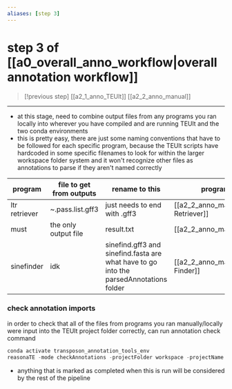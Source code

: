 ```yaml
---
aliases: [step 3]
---
```

# step 3 of [[a0_overall_anno_workflow|overall annotation workflow]]
> [!previous step]
[[a2_1_anno_TEUlt]] 
[[a2_2_anno_manual]]

---
- at this stage, need to combine output files from any programs you ran locally into wherever you have compiled and are running TEUlt and the two conda environments
- this is pretty easy, there are just some naming conventions that have to be followed for each specific program, because the TEUlt scripts have hardcoded in some specific filenames to look for within the larger workspace folder system and it won't recognize other files as annotations to parse if they aren't named correctly

program | file to get from outputs | rename to this | program info
------------ | ------------ | ------------ | ------------
ltr retriever | ~.pass.list.gff3 | just needs to end with .gff3 | [[a2_2_anno_manual#LTR Retriever]]
must | the only output file | result.txt | [[a2_2_anno_manual#MUST]]
sinefinder | idk | sinefind.gff3 and sinefind.fasta are what have to go into the parsedAnnotations folder | [[a2_2_anno_manual#SINE Finder]]


### check annotation imports
in order to check that all of the files from programs you ran manually/locally were input into the TEUlt project folder correctly, can run annotation check command
```python
conda activate transposon_annotation_tools_env
reasonaTE -mode checkAnnotations -projectFolder workspace -projectName testProject
```
- anything that is marked as completed when this is run will be considered by the rest of the pipeline